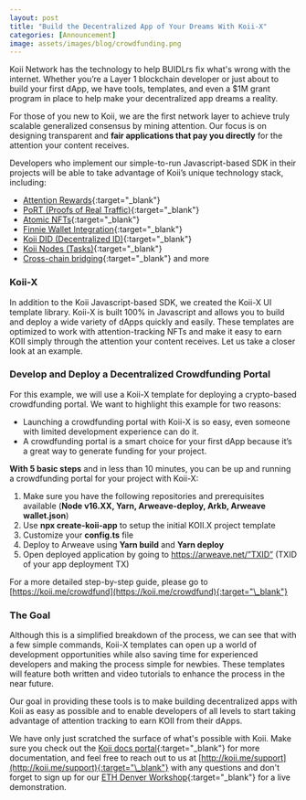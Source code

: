 ```yaml
---
layout: post
title: "Build the Decentralized App of Your Dreams With Koii-X"
categories: [Announcement]
image: assets/images/blog/crowdfunding.png
---
```


Koii Network has the technology to help BUIDLrs fix what's wrong with the internet. Whether you’re a Layer 1 blockchain developer or just about to build your first dApp, we have tools, templates, and even a $1M grant program in place to help make your decentralized app dreams a reality.

For those of you new to Koii, we are the first network layer to achieve truly scalable generalized consensus by mining attention. Our focus is on designing transparent and **fair applications that pay you directly** for the attention your content receives.

Developers who implement our simple-to-run Javascript-based SDK in their projects will be able to take advantage of Koii’s unique technology stack, including:

- [Attention Rewards](https://blog.koii.network/What-Is-The-Attention_Economy/){:target="\_blank"}
- [PoRT (Proofs of Real Traffic)](https://koii.network/proofs-of-real-traffic.pdf){:target="\_blank"}
- [Atomic NFTs](https://atomicnft.com){:target="\_blank"}
- [Finnie Wallet Integration](https://github.com/koii-network/Finnie.site){:target="\_blank"}
- [Koii DID (Decentralized ID)](https://blog.koii.network/DID/){:target="\_blank"}
- [Koii Nodes (Tasks)](https://koii.network/earn/everyone){:target="\_blank"}
- [Cross-chain bridging](https://blog.koii.network/Ethereum-to-Koii/){:target="\_blank"} and more

### Koii-X

In addition to the Koii Javascript-based SDK, we created the Koii-X UI template library. Koii-X is built 100% in Javascript and allows you to build and deploy a wide variety of dApps quickly and easily. These templates are optimized to work with attention-tracking NFTs and make it easy to earn KOII simply through the attention your content receives. Let us take a closer look at an example.

### Develop and Deploy a Decentralized Crowdfunding Portal

For this example, we will use a Koii-X template for deploying a crypto-based crowdfunding portal. We want to highlight this example for two reasons:

- Launching a crowdfunding portal with Koii-X is so easy, even someone with limited development experience can do it.
- A crowdfunding portal is a smart choice for your first dApp because it’s a great way to generate funding for your project.

**With 5 basic steps** and in less than 10 minutes, you can be up and running a crowdfunding portal for your project with Koii-X:

1. Make sure you have the following repositories and prerequisites available (**Node v16.XX, Yarn, Arweave-deploy, Arkb, Arweave wallet.json**)
2. Use **npx create-koii-app** to setup the initial KOII.X project template
3. Customize your **config.ts** file
4. Deploy to Arweave using **Yarn build** and **Yarn deploy**
5. Open deployed application by going to https://arweave.net/”TXID” (TXID of your app deployment TX)

For a more detailed step-by-step guide, please go to [https://koii.me/crowdfund](https://koii.me/crowdfund){:target="\_blank"}

### The Goal

Although this is a simplified breakdown of the process, we can see that with a few simple commands, Koii-X templates can open up a world of development opportunities while also saving time for experienced developers and making the process simple for newbies. These templates will feature both written and video tutorials to enhance the process in the near future.

Our goal in providing these tools is to make building decentralized apps with Koii as easy as possible and to enable developers of all levels to start taking advantage of attention tracking to earn KOII from their dApps.

We have only just scratched the surface of what's possible with Koii. Make sure you check out the [Koii docs portal](http://koii.me/dev_docs){:target="\_blank"} for more documentation, and feel free to reach out to us at [http://koii.me/support](http://koii.me/support){:target="\_blank"} with any questions and don't forget to sign up for our [ETH Denver Workshop](https://koii.me/ETHDenWorkshop){:target="\_blank"} for a live demonstration.
